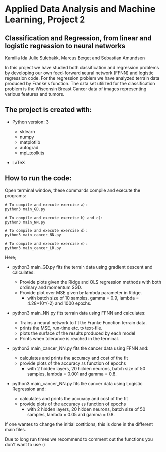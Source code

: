 # Applied Data Analysis and Machine Learning, Project 2
## Classification and Regression, from linear and logistic regression to neural networks

Kamilla Ida Julie Sulebakk, Marcus Berget and Sebastian Amundsen

In this project we have studied both classification and regression problems by developing our own feed-forward neural network (FFNN) and logistic regression code. For the regression problem we have analyzed terrain data produced by Franke's function. The data set utilized for the classification problem is the Wisconsin Breast Cancer data of images representing various features and tumors.

## The project is created with:
* Python version: 3
  * sklearn
  * numpy
  * matplotlib
  * autograd
  * mpl_toolkits

* LaTeX

## How to run the code:
Open terminal window, these commands compile and execute the programs:
```
# To compile and execute exercise a):
python3 main_GD.py

# To compile and execute exercise b) and c):
python3 main_NN.py

# To compile and execute exercise d):
python3 main_cancer_NN.py

# To compile and execute exercise e):
python3 main_cancer_LR.py

```
Here;
* python3 main_GD.py fits the terrain data using gradient descent and calculates:
  * Provide plots given the Ridge and OLS regression methods with both ordinary and momentum SGD.
  * Provide plot over MSE given by lambda parameter in Ridge.
    * with batch size of 10 samples, gamma = 0.9, lambda = 4.28*10^(-2) and 1000 epochs.

* python3 main_NN.py fits terrain data using FFNN and calculates:
  * Trains a neural network to fit the Franke Function terrain data. 
  * prints the MSE, run-time etc. to text-file. 
  * plots the surface of the results produced by each model
  * Prints when tolerance is reached in the terminal. 

* python3 main_cancer_NN.py fits the cancer data using FFNN and:  
  * calculates and prints the accuracy and cost of the fit
  * provide plots of the accuracy as function of epochs
    * with 2 hidden layers, 20 hidden neurons, batch size of 50 samples, lambda = 0.001 and gamma = 0.8.

* python3 main_cancer_NN.py fits the cancer data using Logistic Regression and:  
  * calculates and prints the accuracy and cost of the fit
  * provide plots of the accuracy as function of epochs
    * with 2 hidden layers, 20 hidden neurons, batch size of 50 samples, lambda = 0.05 and gamma = 0.8.

If one wantes to change the initial contitions, this is done in the different main files.

Due to long run times we recommend to comment out the functions you don't want to use :)


